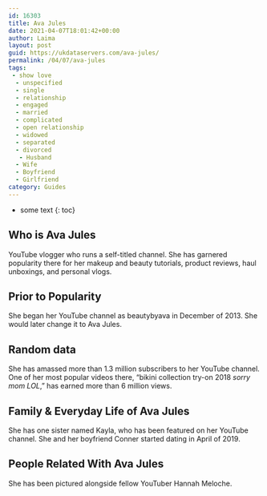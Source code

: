 ```yaml
---
id: 16303
title: Ava Jules
date: 2021-04-07T18:01:42+00:00
author: Laima
layout: post
guid: https://ukdataservers.com/ava-jules/
permalink: /04/07/ava-jules
tags:
 - show love
  - unspecified
  - single
  - relationship
  - engaged
  - married
  - complicated
  - open relationship
  - widowed
  - separated
  - divorced
   - Husband
  - Wife
  - Boyfriend
  - Girlfriend
category: Guides
---
```


* some text
{: toc}


## Who is Ava Jules
                  
                  
                  
YouTube vlogger who runs a self-titled channel. She has garnered popularity there for her makeup and beauty tutorials, product reviews, haul unboxings, and personal vlogs.
                  
              
            
              
            
                
                
                
## Prior to Popularity
                  
                  
                  
She began her YouTube channel as beautybyava in December of 2013. She would later change it to Ava Jules.
                  
              
            
              
            
                
                
                
## Random data
                  
                  
                  
She has amassed more than 1.3 million subscribers to her YouTube channel. One of her most popular videos there, &#8220;bikini collection try-on 2018 *sorry mom LOL*,&#8221; has earned more than 6 million views.
                  
              
            
              
            
                
                
                
## Family & Everyday Life of Ava Jules
                  
                  
                  
She has one sister named Kayla, who has been featured on her YouTube channel. She and her boyfriend Conner started dating in April of 2019.
                  
              
            
              
            
                
                
                
## People Related With Ava Jules
                  
                  
                  
She has been pictured alongside fellow YouTuber Hannah Meloche.
                  
              
            
              
            
                
              
            
              
              
            
            
              
            
          
          
          